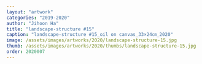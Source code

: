 ```yaml
---
layout: "artwork"
categories: "2019-2020"
author: "Jihoon Ha"
title: "landscape-structure #15"
caption: "landscape-structure #15_oil on canvas_33×24㎝_2020"
image: /assets/images/artworks/2020/landscape-structure-15.jpg
thumb: /assets/images/artworks/2020/thumbs/landscape-structure-15.jpg
order: 2020007
---
```

